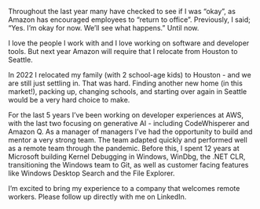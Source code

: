 Throughout the last year many have checked to see if I was “okay”, as Amazon has encouraged employees to “return to office”.  Previously, I said; “Yes. I’m okay for now. We’ll see what happens.” Until now.

I love the people I work with and I love working on software and developer tools. But next year Amazon will require that I relocate from Houston to Seattle.

In 2022 I relocated my family (with 2 school-age kids) to Houston -  and we are still just settling in. That was hard. Finding another new home (in this market!), packing up, changing schools, and starting over again in Seattle would be a very hard choice to make.

For the last 5 years I’ve been working on developer experiences at AWS, with the last two focusing on generative AI - including CodeWhisperer and Amazon Q. As a manager of managers I’ve had the opportunity to build and mentor a very strong team. The team adapted quickly and performed well as a remote team through the pandemic. Before this, I spent 12 years at Microsoft building Kernel Debugging in Windows, WinDbg, the .NET CLR, transitioning the Windows team to Git, as well as customer facing features like Windows Desktop Search and the File Explorer.

I’m excited to bring my experience to a company that welcomes remote workers. Please follow up directly with me on LinkedIn.
